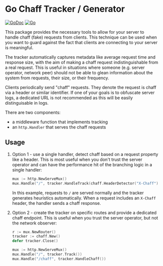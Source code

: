 # Go Chaff Tracker / Generator

[![GoDoc](https://img.shields.io/badge/go-documentation-blue.svg?style=flat-square)](https://pkg.go.dev/github.com/mikehelmick/go-chaff@v0.4.1?tab=doc)
[![Go](https://github.com/mikehelmick/go-chaff/workflows/Go/badge.svg?event=push)](https://github.com/mikehelmick/go-chaff/actions?query=workflow%3AGo)

This package provides the necessary tools to allow for your server to handle
chaff (fake) requests from clients. This technique can be used when you want to
guard against the fact that clients are connecting to your server is meaningful.

The tracker automatically captures metadata like average request time and
response size, with the aim of making a chaff request indistinguishable from a
real request. This is useful in situations where someone (e.g. server operator,
network peer) should not be able to glean information about the system from
requests, their size, or their frequency.

Clients periodically send "chaff" requests. They denote the request is chaff via
a header or similar identifier. If one of your goals is to obfuscate server
logs, a dedicated URL is not recommended as this will be easily distinguisable
in logs.

There are two components:

- a middleware function that implements tracking
- an `http.Handler` that serves the chaff requests

## Usage

1.  Option 1 - use a single handler, detect chaff based on a request property
    like a header. This is most useful when you don't trust the server operator
    and can have the performance hit of the branching logic in a single handler:

    ```go
    mux := http.NewServeMux()
    mux.Handle("/", tracker.HandleTrack(chaff.HeaderDetector("X-Chaff"), myHandler))
    ```

    In this example, requests to `/` are served normally and the tracker
    generates heuristics automatically. When a request includes an `X-Chaff`
    header, the handler sends a chaff response.

1.  Option 2 - create the tracker on specific routes and provide a dedicated
    chaff endpoint. This is useful when you trust the server operator, but not
    the network observer:

    ```go
    r := mux.NewRouter()
    tracker := chaff.New()
    defer tracker.Close()

    mux := http.NewServeMux()
    mux.Handle("/", tracker.Track())
    mux.Handle("/chaff", tracker.HandleChaff())
    ```
